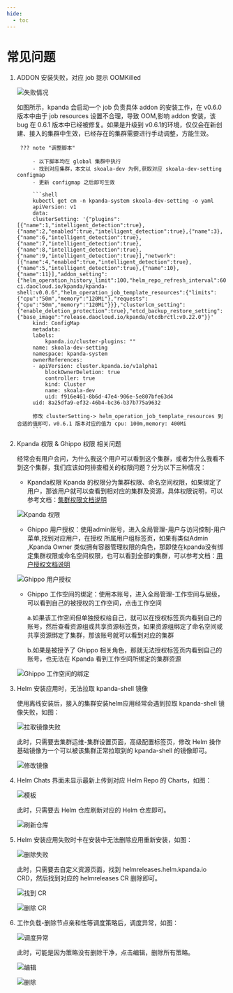 ```yaml
---
hide:
  - toc
---
```


# 常见问题

1. ADDON 安装失败，对应 job 提示 OOMKilled

    ![失败情况](../images/faq1.png)

    如图所示，kpanda 会启动一个 job 负责具体 addon 的安装工作，在 v0.6.0 版本中由于 job resources 设置不合理，导致 OOM,影响 addon 安装，该 bug 在 0.6.1 版本中已经被修复。如果是升级到 v0.6.1的环境，仅仅会在新创建、接入的集群中生效，已经存在的集群需要进行手动调整，方能生效。

        ??? note "调整脚本"

            - 以下脚本均在 global 集群中执行
            - 找到对应集群，本文以 skoala-dev 为例,获取对应 skoala-dev-setting configmap
            - 更新 configmap 之后即可生效

            ```shell
            kubectl get cm -n kpanda-system skoala-dev-setting -o yaml
            apiVersion: v1
            data:
            clusterSetting: '{"plugins":[{"name":1,"intelligent_detection":true},{"name":2,"enabled":true,"intelligent_detection":true},{"name":3},{"name":6,"intelligent_detection":true},{"name":7,"intelligent_detection":true},{"name":8,"intelligent_detection":true},{"name":9,"intelligent_detection":true}],"network":[{"name":4,"enabled":true,"intelligent_detection":true},{"name":5,"intelligent_detection":true},{"name":10},{"name":11}],"addon_setting":{"helm_operation_history_limit":100,"helm_repo_refresh_interval":600,"helm_operation_base_image":"release-ci.daocloud.io/kpanda/kpanda-shell:v0.0.6","helm_operation_job_template_resources":{"limits":{"cpu":"50m","memory":"120Mi"},"requests":{"cpu":"50m","memory":"120Mi"}}},"clusterlcm_setting":{"enable_deletion_protection":true},"etcd_backup_restore_setting":{"base_image":"release.daocloud.io/kpanda/etcdbrctl:v0.22.0"}}'
            kind: ConfigMap
            metadata:
            labels:
                kpanda.io/cluster-plugins: ""
            name: skoala-dev-setting
            namespace: kpanda-system
            ownerReferences:
            - apiVersion: cluster.kpanda.io/v1alpha1
                blockOwnerDeletion: true
                controller: true
                kind: Cluster
                name: skoala-dev
                uid: f916e461-8b6d-47e4-906e-5e807bfe63d4
            uid: 8a25dfa9-ef32-46b4-bc36-b37b775a9632

            修改 clusterSetting-> helm_operation_job_template_resources 到合适的值即可，v0.6.1 版本对应的值为 cpu: 100m,memory: 400Mi
            ```
2. Kpanda 权限 & Ghippo 权限 相关问题

    经常会有用户会问，为什么我这个用户可以看到这个集群，或者为什么我看不到这个集群，我们应该如何排查相关的权限问题？分为以下三种情况：

    - Kpanda权限 Kpanda 的权限分为集群权限、命名空间权限，如果绑定了用户，那该用户就可以查看到相对应的集群及资源，具体权限说明，可以参考文档：[集群权限文档说明](../user-guide/permissions/permission-brief.md)

    ![Kpanda 权限](../images/faq201.png)

    - Ghippo 用户授权：使用admin账号，进入全局管理-用户与访问控制-用户菜单,找到对应用户，在授权 所属用户组标签页，如果有类似Admin ,Kpanda Owner 类似拥有容器管理权限的角色，那即使在kpanda没有绑定集群权限或命名空间权限，也可以看到全部的集群，可以参考文档：[用户授权文档说明](../../ghippo/user-guide/access-control/user.md)

    ![Ghippo 用户授权](../images/faq202.png)

    - Ghippo 工作空间的绑定：使用本账号，进入全局管理-工作空间与层级，可以看到自己的被授权的工作空间，点击工作空间

        a.如果该工作空间但单独授权给自己，就可以在授权标签页内看到自己的账号，然后查看资源组或共享资源标签页，如果资源组绑定了命名空间或共享资源绑定了集群，那该账号就可以看到对应的集群

        b.如果是被授予了 Ghippo 相关角色，那就无法授权标签页内看到自己的账号，也无法在 Kpanda 看到工作空间所绑定的集群资源

    ![Ghippo 工作空间的绑定](../images/faq203.png)

3. Helm 安装应用时，无法拉取 kpanda-shell 镜像

    使用离线安装后，接入的集群安装helm应用经常会遇到拉取 kpanda-shell 镜像失败，如图：

    ![拉取镜像失败](../images/faq301.png)

    此时，只需要去集群运维-集群设置页面，高级配置标签页，修改 Helm 操作基础镜像为一个可以被该集群正常拉取到的 kpanda-shell 的镜像即可。

    ![修改镜像](../images/faq302.png)

4. Helm Chats 界面未显示最新上传到对应 Helm Repo 的 Charts，如图：

    ![模板](../images/faq401.png)

    此时，只需要去 Helm 仓库刷新对应的 Helm 仓库即可。

    ![刷新仓库](../images/faq402.png)

5. Helm 安装应用失败时卡在安装中无法删除应用重新安装，如图：

    ![删除失败](../images/faq501.png)

    此时，只需要去自定义资源页面，找到 helmreleases.helm.kpanda.io CRD，然后找到对应的 helmreleases CR 删除即可。

    ![找到 CR](../images/faq502.png)

    ![删除 CR](../images/faq503.png)

6. 工作负载-删除节点亲和性等调度策略后，调度异常，如图：

    ![调度异常](../images/faq601.png)

    此时，可能是因为策略没有删除干净，点击编辑，删除所有策略。

    ![编辑](../images/faq602.png)

    ![删除](../images/faq603.png)